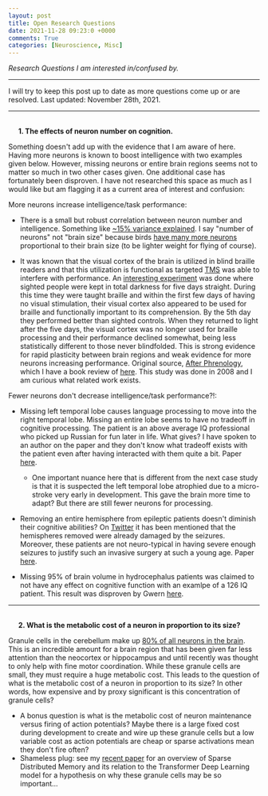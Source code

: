 ```yaml
---
layout: post
title: Open Research Questions
date: 2021-11-28 09:23:0 +0000
comments: True
categories: [Neuroscience, Misc]
---
```


*Research Questions I am interested in/confused by.*

---

I will try to keep this post up to date as more questions come up or are resolved. Last updated: November 28th, 2021.

---
<br>
<div style="margin-left:20px">
  <b>1. The effects of neuron number on cognition.</b>
</div>

Something doesn't add up with the evidence that I am aware of here. Having more neurons is known to boost intelligence with two examples given below. However, missing neurons or entire brain regions seems not to matter so much in two other cases given. One additional case has fortunately been disproven. I have not researched this space as much as I would like but am flagging it as a current area of interest and confusion:

More neurons increase intelligence/task performance:

* There is a small but robust correlation between neuron number and intelligence. Something like [~15% variance explained](https://en.wikipedia.org/wiki/Neuroscience_and_intelligence). I say "number of neurons" not "brain size" because birds [have many more neurons](https://www.scientificamerican.com/article/bird-brains-have-as-many-neurons-as-some-primates/) proportional to their brain size (to be lighter weight for flying of course).

* It was known that the visual cortex of the brain is utilized in blind braille readers and that this utilization is functional as targeted [TMS](https://en.wikipedia.org/wiki/Transcranial_magnetic_stimulation) was able to interfere with performance. An [interesting experiment](https://www.ncbi.nlm.nih.gov/pmc/articles/PMC2516172/) was done where sighted people were kept in total darkness for five days straight. During this time they were taught braille and within the first few days of having no visual stimulation, their visual cortex also appeared to be used for braille and functionally important to its comprehension. By the 5th day they performed better than sighted controls. When they returned to light after the five days, the visual cortex was no longer used for braille processing and their performance declined somewhat, being less statistically different to those never blindfolded. This is strong evidence for rapid plasticity between brain regions and weak evidence for more neurons increasing performance. Original source, [After Phrenology](https://smile.amazon.com/After-Phrenology-Neural-interactive-Bradford/dp/0262028107?sa-no-redirect=1), which I have a book review of [here](https://www.trentonbricken.com/After-Phrenology/). This study was done in 2008 and I am curious what related work exists.

Fewer neurons don't decrease intelligence/task performance?!:

* Missing left temporal lobe causes language processing to move into the right temporal lobe. Missing an entire lobe seems to have no tradeoff in cognitive processing. The patient is an above average IQ professional who picked up Russian for fun later in life. What gives? I have spoken to an author on the paper and they don't know what tradeoff exists with the patient even after having interacted with them quite a bit. Paper [here](https://www.biorxiv.org/content/10.1101/2021.05.28.446230v1).

  - One important nuance here that is different from the next case study is that it is suspected the left temporal lobe atrophied due to a micro-stroke very early in development. This gave the brain more time to adapt? But there are still fewer neurons for processing.

* Removing an entire hemisphere from epileptic patients doesn't diminish their cognitive abilities? On [Twitter](https://twitter.com/roboso/status/1465061418735222784?s=20) it has been mentioned that the hemispheres removed were already damaged by the seizures. Moreover, these patients are not neuro-typical in having severe enough seizures to justify such an invasive surgery at such a young age. Paper [here](https://academic.oup.com/brain/article/126/3/556/321214).

* Missing 95% of brain volume in hydrocephalus patients was claimed to not have any effect on cognitive function with an examlpe of a 126 IQ patient. This result was disproven by Gwern [here](https://www.gwern.net/Hydrocephalus).

---
<br>
<div style="margin-left:20px">
  <b>2. What is the metabolic cost of a neuron in proportion to its size?</b>
</div>

Granule cells in the cerebellum make up [80% of all neurons in the brain](https://www.ncbi.nlm.nih.gov/pmc/articles/PMC2776484/). This is an incredible amount for a brain region that has been given far less attention than the neocortex or hippocampus and until recently was thought to only help with fine motor coordination. While these granule cells are small, they must require a huge metabolic cost. This leads to the question of what is the metabolic cost of a neuron in proportion to its size? In other words, how expensive and by proxy significant is this concentration of granule cells?
  - A bonus question is what is the metabolic cost of neuron maintenance versus firing of action potentials? Maybe there is a large fixed cost during development to create and wire up these granule cells but a low variable cost as action potentials are cheap or sparse activations mean they don't fire often?
  - Shameless plug: see my [recent paper](https://arxiv.org/abs/2111.05498) for an overview of Sparse Distributed Memory and its relation to the Transformer Deep Learning model for a hypothesis on why these granule cells may be so important...

